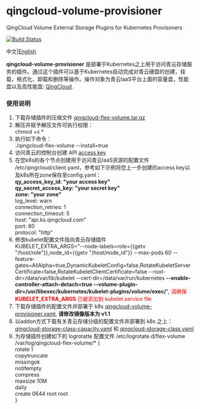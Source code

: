 # qingcloud-volume-provisioner
QingCloud Volume External Storage Plugins for Kubernetes Provisoners

[![Build Status](https://travis-ci.org/yunify/qingcloud-volume-provisioner.svg?branch=master)](https://travis-ci.org/yunify/qingcloud-volume-provisioner)

中文|[English](README.md)

**qingcloud-volume-provisioner** 是部署于Kubernetes之上用于访问青云存储服务的插件。通过这个插件可以基于Kubernetes自动完成对青云硬盘的创建，挂载，格式化，卸载和删除等操作。操作对象为青云IaaS平台上面的容量盘，性能盘以及高性能盘: [QingCloud](http://qingcloud.com).

### 使用说明
1. 下载存储插件的压缩文件 [qingcloud-flex-volume.tar.gz](https://pek3a.qingstor.com/k8s-qingcloud/k8s/qingcloud/volume/v1.1/qingcloud-flex-volume.tar.gz)  
1. 解压并赋予解压文件可执行权限：  
chmod +x *  
1. 执行如下命令：  
./qingcloud-flex-volume  --install=true  
1. 访问青云的控制台创建 API [access key](https://console.qingcloud.com/access_keys/)  
1. 在您k8s的各个节点创建用于访问青云IaaS资源的配置文件 /etc/qingcloud/client.yaml，参考如下示例将您上一步创建的access key以及k8s所在zone保存至config.yaml：  
**qy_access_key_id: "your access key"**  
**qy_secret_access_key: "your secret key"**  
**zone: "your zone"**   
log_level: warn  
connection_retries: 1  
connection_timeout: 5  
host: "api.ks.qingcloud.com"  
port: 80  
protocol: "http"  
1. 修改kubelet配置文件指向青云存储插件  
KUBELET_EXTRA_ARGS="--node-labels=role={{getv "/host/role"}},node_id={{getv "/host/node_id"}} --max-pods 60 --feature-gates=AllAlpha=true,DynamicKubeletConfig=false,RotateKubeletServerCertificate=false,RotateKubeletClientCertificate=false --root-dir=/data/var/lib/kubelet --cert-dir=/data/var/run/kubernetes **--enable-controller-attach-detach=true --volume-plugin-dir=/usr/libexec/kubernetes/kubelet-plugins/volume/exec/**", <font color=red>请确保 **KUBELET_EXTRA_ARGS** 已被添加到 kubelet.service file</font>  
1. 下载存储插件的配置文件并部署于 k8s [qingcloud-volume-provisioner.yaml](https://github.com/QingCloudAppcenter/kubernetes/blob/master/k8s/manifests/qingcloud-volume-provisioner.yaml), **请修改镜像版本为 v1.1**  
1. 以addon方式下载有关青云存储分级的配置文件并部署到 k8s 之上： [qingcloud-storage-class-capacity.yaml](https://github.com/QingCloudAppcenter/kubernetes/blob/master/k8s/addons/qingcloud/qingcloud-storage-class-capacity.yaml) 和 [qingcloud-storage-class.yaml](https://github.com/QingCloudAppcenter/kubernetes/blob/master/k8s/addons/qingcloud/qingcloud-storage-class.yaml)  
1. 为存储插件创建如下的 logrotatte 配置文件 /etc/logrotate.d/flex-volume  
/var/log/qingcloud-flex-volume/* {  
    rotate 1  
    copytruncate  
    missingok  
    notifempty  
    compress  
    maxsize 10M  
    daily  
    create 0644 root root  
}



